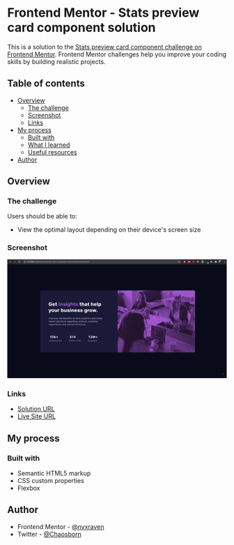 # Frontend Mentor - Stats preview card component solution

This is a solution to the [Stats preview card component challenge on Frontend Mentor](https://www.frontendmentor.io/challenges/stats-preview-card-component-8JqbgoU62). Frontend Mentor challenges help you improve your coding skills by building realistic projects.

## Table of contents

- [Overview](#overview)
  - [The challenge](#the-challenge)
  - [Screenshot](#screenshot)
  - [Links](#links)
- [My process](#my-process)
  - [Built with](#built-with)
  - [What I learned](#what-i-learned)
  - [Useful resources](#useful-resources)
- [Author](#author)

## Overview

### The challenge

Users should be able to:

- View the optimal layout depending on their device's screen size

### Screenshot

![images/screenshot.jpg](images/screenshot.jpg)

### Links

- [Solution URL](https://github.com/nyxraven/frontendmentor-challenges/tree/master/stats-preview-card-component)
- [Live Site URL](https://nyxraven.github.io/frontendmentor-challenges/stats-preview-card-component/statscard.html)

## My process

### Built with

- Semantic HTML5 markup
- CSS custom properties
- Flexbox

## Author

- Frontend Mentor - [@nyxraven](https://www.frontendmentor.io/profile/nyxraven)
- Twitter - [@Chaosborn](https://www.twitter.com/Chaosborn)
